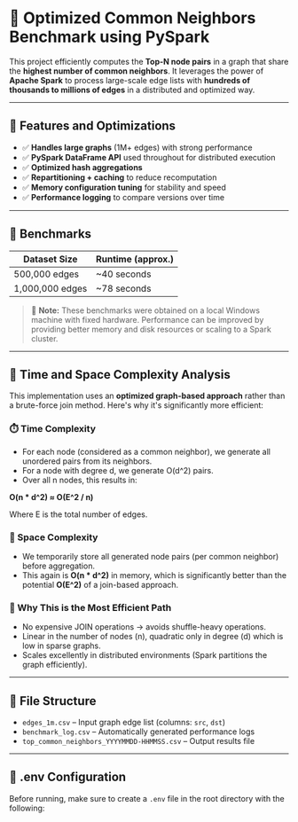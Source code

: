 # 🔗 Optimized Common Neighbors Benchmark using PySpark

This project efficiently computes the **Top-N node pairs** in a graph that share the **highest number of common neighbors**. It leverages the power of **Apache Spark** to process large-scale edge lists with **hundreds of thousands to millions of edges** in a distributed and optimized way.

---

## 🚀 Features and Optimizations

- ✅ **Handles large graphs** (1M+ edges) with strong performance
- ✅ **PySpark DataFrame API** used throughout for distributed execution
- ✅ **Optimized hash aggregations**
- ✅ **Repartitioning + caching** to reduce recomputation
- ✅ **Memory configuration tuning** for stability and speed
- ✅ **Performance logging** to compare versions over time

---

## 🧪 Benchmarks

| Dataset Size      | Runtime (approx.) |
|-------------------|-------------------|
| 500,000 edges     | ~40 seconds       |
| 1,000,000 edges   | ~78 seconds       |

> 🧠 **Note:** These benchmarks were obtained on a local Windows machine with fixed hardware. Performance can be improved by providing better memory and disk resources or scaling to a Spark cluster.

---

## 🧮 Time and Space Complexity Analysis

This implementation uses an **optimized graph-based approach** rather than a brute-force join method. Here's why it's significantly more efficient:

### ⏱️ Time Complexity
- For each node (considered as a common neighbor), we generate all unordered pairs from its neighbors.
- For a node with degree d, we generate O(d^2) pairs.
- Over all n nodes, this results in:

**O(n * d^2) ≈ O(E^2 / n)**

Where E is the total number of edges.

### 🧠 Space Complexity
- We temporarily store all generated node pairs (per common neighbor) before aggregation.
- This again is **O(n * d^2)** in memory, which is significantly better than the potential **O(E^2)** of a join-based approach.

### 🚀 Why This is the Most Efficient Path
- No expensive JOIN operations → avoids shuffle-heavy operations.
- Linear in the number of nodes (n), quadratic only in degree (d) which is low in sparse graphs.
- Scales excellently in distributed environments (Spark partitions the graph efficiently).

---

## 📂 File Structure

- `edges_1m.csv` – Input graph edge list (columns: `src`, `dst`)
- `benchmark_log.csv` – Automatically generated performance logs
- `top_common_neighbors_YYYYMMDD-HHMMSS.csv` – Output results file

---

## 📄 .env Configuration

Before running, make sure to create a `.env` file in the root directory with the following:

